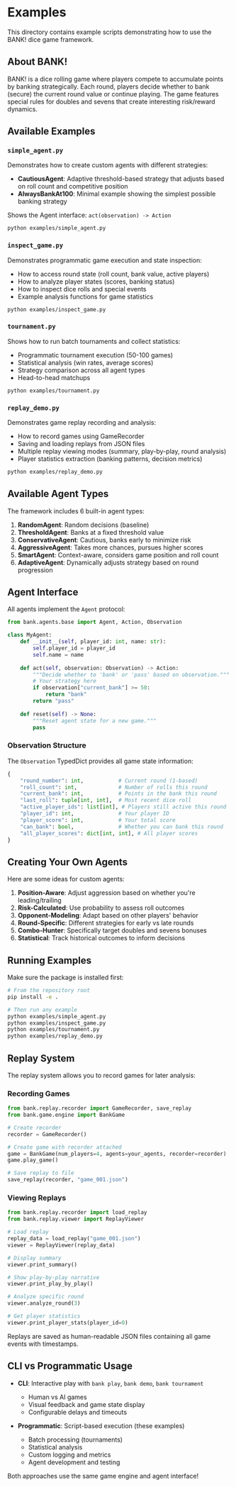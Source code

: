 # Examples

This directory contains example scripts demonstrating how to use the BANK! dice game framework.

## About BANK!

BANK! is a dice rolling game where players compete to accumulate points by banking strategically. Each round, players decide whether to bank (secure) the current round value or continue playing. The game features special rules for doubles and sevens that create interesting risk/reward dynamics.

## Available Examples

### `simple_agent.py`
Demonstrates how to create custom agents with different strategies:
- **CautiousAgent**: Adaptive threshold-based strategy that adjusts based on roll count and competitive position
- **AlwaysBankAt100**: Minimal example showing the simplest possible banking strategy

Shows the Agent interface: `act(observation) -> Action`

```bash
python examples/simple_agent.py
```

### `inspect_game.py`
Demonstrates programmatic game execution and state inspection:
- How to access round state (roll count, bank value, active players)
- How to analyze player states (scores, banking status)
- How to inspect dice rolls and special events
- Example analysis functions for game statistics

```bash
python examples/inspect_game.py
```

### `tournament.py`
Shows how to run batch tournaments and collect statistics:
- Programmatic tournament execution (50-100 games)
- Statistical analysis (win rates, average scores)
- Strategy comparison across all agent types
- Head-to-head matchups

```bash
python examples/tournament.py
```

### `replay_demo.py`
Demonstrates game replay recording and analysis:
- How to record games using GameRecorder
- Saving and loading replays from JSON files
- Multiple replay viewing modes (summary, play-by-play, round analysis)
- Player statistics extraction (banking patterns, decision metrics)

```bash
python examples/replay_demo.py
```

## Available Agent Types

The framework includes 6 built-in agent types:

1. **RandomAgent**: Random decisions (baseline)
2. **ThresholdAgent**: Banks at a fixed threshold value
3. **ConservativeAgent**: Cautious, banks early to minimize risk
4. **AggressiveAgent**: Takes more chances, pursues higher scores
5. **SmartAgent**: Context-aware, considers game position and roll count
6. **AdaptiveAgent**: Dynamically adjusts strategy based on round progression

## Agent Interface

All agents implement the `Agent` protocol:

```python
from bank.agents.base import Agent, Action, Observation

class MyAgent:
    def __init__(self, player_id: int, name: str):
        self.player_id = player_id
        self.name = name
    
    def act(self, observation: Observation) -> Action:
        """Decide whether to 'bank' or 'pass' based on observation."""
        # Your strategy here
        if observation["current_bank"] >= 50:
            return "bank"
        return "pass"
    
    def reset(self) -> None:
        """Reset agent state for a new game."""
        pass
```

### Observation Structure

The `Observation` TypedDict provides all game state information:

```python
{
    "round_number": int,           # Current round (1-based)
    "roll_count": int,             # Number of rolls this round
    "current_bank": int,           # Points in the bank this round
    "last_roll": tuple[int, int],  # Most recent dice roll
    "active_player_ids": list[int], # Players still active this round
    "player_id": int,              # Your player ID
    "player_score": int,           # Your total score
    "can_bank": bool,              # Whether you can bank this round
    "all_player_scores": dict[int, int], # All player scores
}
```

## Creating Your Own Agents

Here are some ideas for custom agents:

1. **Position-Aware**: Adjust aggression based on whether you're leading/trailing
2. **Risk-Calculated**: Use probability to assess roll outcomes
3. **Opponent-Modeling**: Adapt based on other players' behavior
4. **Round-Specific**: Different strategies for early vs late rounds
5. **Combo-Hunter**: Specifically target doubles and sevens bonuses
6. **Statistical**: Track historical outcomes to inform decisions

## Running Examples

Make sure the package is installed first:

```bash
# From the repository root
pip install -e .

# Then run any example
python examples/simple_agent.py
python examples/inspect_game.py
python examples/tournament.py
python examples/replay_demo.py
```

## Replay System

The replay system allows you to record games for later analysis:

### Recording Games

```python
from bank.replay.recorder import GameRecorder, save_replay
from bank.game.engine import BankGame

# Create recorder
recorder = GameRecorder()

# Create game with recorder attached
game = BankGame(num_players=4, agents=your_agents, recorder=recorder)
game.play_game()

# Save replay to file
save_replay(recorder, "game_001.json")
```

### Viewing Replays

```python
from bank.replay.recorder import load_replay
from bank.replay.viewer import ReplayViewer

# Load replay
replay_data = load_replay("game_001.json")
viewer = ReplayViewer(replay_data)

# Display summary
viewer.print_summary()

# Show play-by-play narrative
viewer.print_play_by_play()

# Analyze specific round
viewer.analyze_round(3)

# Get player statistics
viewer.print_player_stats(player_id=0)
```

Replays are saved as human-readable JSON files containing all game events with timestamps.

## CLI vs Programmatic Usage

- **CLI**: Interactive play with `bank play`, `bank demo`, `bank tournament`
  - Human vs AI games
  - Visual feedback and game state display
  - Configurable delays and timeouts

- **Programmatic**: Script-based execution (these examples)
  - Batch processing (tournaments)
  - Statistical analysis
  - Custom logging and metrics
  - Agent development and testing

Both approaches use the same game engine and agent interface!

